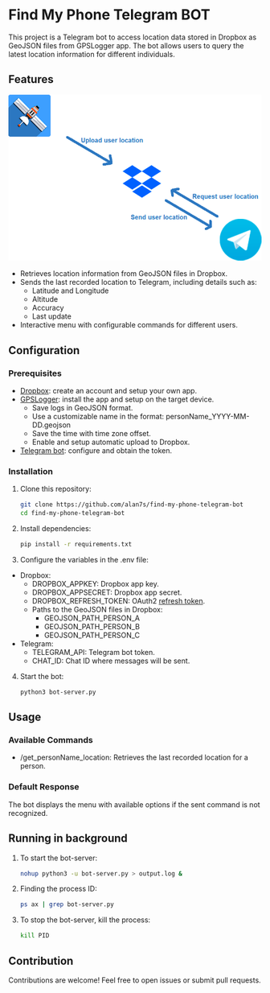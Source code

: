 # Find My Phone Telegram BOT
This project is a Telegram bot to access location data stored in Dropbox as GeoJSON files from GPSLogger app. The bot allows users to query the latest location information for different individuals.

## Features
![bot-server.py flowchart](find-my-phone-telegram-bot.png)
- Retrieves location information from GeoJSON files in Dropbox.
- Sends the last recorded location to Telegram, including details such as:
  - Latitude and Longitude
  - Altitude
  - Accuracy
  - Last update
- Interactive menu with configurable commands for different users.

## Configuration

### Prerequisites

- [Dropbox](https://www.dropbox.com/developers/reference/getting-started#app%20console): create an account and setup your own app.
- [GPSLogger](https://github.com/mendhak/gpslogger/releases): install the app and setup on the target device.
  - Save logs in GeoJSON format.
  - Use a customizable name in the format: personName_YYYY-MM-DD.geojson
  - Save the time with time zone offset.
  - Enable and setup automatic upload to Dropbox.
- [Telegram bot](https://core.telegram.org/bots/tutorial#obtain-your-bot-token): configure and obtain the token.

### Installation

1. Clone this repository:
   ```bash
   git clone https://github.com/alan7s/find-my-phone-telegram-bot
   cd find-my-phone-telegram-bot

2. Install dependencies:
   ```bash
   pip install -r requirements.txt

3. Configure the variables in the .env file:
- Dropbox:
  - DROPBOX_APPKEY: Dropbox app key.
  - DROPBOX_APPSECRET: Dropbox app secret.
  - DROPBOX_REFRESH_TOKEN: OAuth2 [refresh token](https://www.limontec.com/2024/08/dropbox-como-obter-refresh-token.html).
  - Paths to the GeoJSON files in Dropbox:
    - GEOJSON_PATH_PERSON_A
    - GEOJSON_PATH_PERSON_B
    - GEOJSON_PATH_PERSON_C
- Telegram:
  - TELEGRAM_API: Telegram bot token.
  - CHAT_ID: Chat ID where messages will be sent.

4. Start the bot:
   ```bash
   python3 bot-server.py

## Usage

### Available Commands
  - /get_personName_location: Retrieves the last recorded location for a person.

### Default Response
The bot displays the menu with available options if the sent command is not recognized.

## Running in background
1. To start the bot-server:
   ```bash
   nohup python3 -u bot-server.py > output.log &

2. Finding the process ID:
   ```bash
   ps ax | grep bot-server.py
   
3. To stop the bot-server, kill the process:
   ```bash
   kill PID

## Contribution
Contributions are welcome! Feel free to open issues or submit pull requests.
